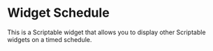# Widget Schedule

This is a Scriptable widget that allows you to display other Scriptable widgets on a timed schedule.